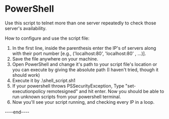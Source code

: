 # PowerShell

Use this script to telnet more than one server repeatedly to check those server's availability.

How to configure and use the script file:

1. In the first line, inside the parenthesis enter the IP's of servers along with their port number [e.g., ('localhost:80', 'localhost:80' , ...)].
2. Save the file anywhere on your machine.
3. Open PowerShell and change it's path to your script file's location or you can execute by giving the absolute path (I haven't tried, though it should work)
4. Execute it by .\shell_script.sh1
5. If your powershell throws PSSecurityException, Type "set-executionpolicy remotesigned" and hit enter. Now you should be able to run unknown scripts from your powershell terminal.
6. Now you'll see your script running, and checking every IP in a loop.

----end----
